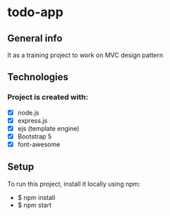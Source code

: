 # todo-app
## General info
It as a training project to work on MVC design pattern

## Technologies
### Project is created with:
- [x] node.js
- [x] express.js
- [x] ejs (template engine)
- [x] Bootstrap 5
- [x] font-awesome
## Setup
To run this project, install it locally using npm:
- $ npm install
- $ npm start

